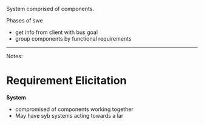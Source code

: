 System comprised of components.

Phases of swe
- get info from client with bus goal
- group components by functional requirements

---
Notes:
# Requirement Elicitation

**System**
- compromised of components working together 
- May have syb systems acting towards a lar